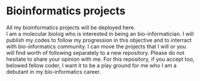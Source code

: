 # Bioinformatics projects
All my bioinformatics projects will be deployed here.  
I am a molecular biolog who is interested in being an bio-informatician. I will publish my codes to follow my progression in this objective and to interract with bio-informatics community. I can move the projects that I will or you will find worth of following separately to a new repository. Please do not hesitate to share your opinion with me. For this repository, if you accept too, belowed fellow coder, I want it to be a play ground for me who I am a debutant in my bio-informatics career.
